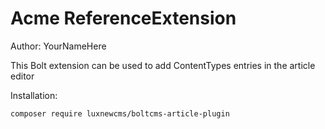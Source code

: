 # Acme ReferenceExtension

Author: YourNameHere

This Bolt extension can be used to add ContentTypes entries in the article editor

Installation:

```bash
composer require luxnewcms/boltcms-article-plugin
```
